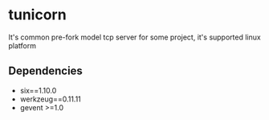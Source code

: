 # tunicorn
It's common pre-fork model tcp server for some project, it's supported linux platform

## Dependencies
- six==1.10.0
- werkzeug==0.11.11
- gevent >=1.0